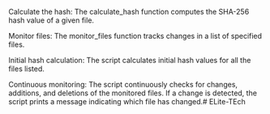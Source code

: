 Calculate the hash: The calculate_hash function computes the SHA-256 hash value of a given file.

Monitor files: The monitor_files function tracks changes in a list of specified files.

Initial hash calculation: The script calculates initial hash values for all the files listed.

Continuous monitoring: The script continuously checks for changes, additions, and deletions of the monitored files. If a change is detected, the script prints a message indicating which file has changed.# ELite-TEch